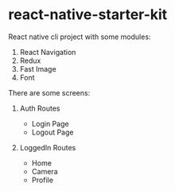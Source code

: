 # react-native-starter-kit

React native cli project with some modules:
1. React Navigation
2. Redux
3. Fast Image
4. Font

There are some screens:
1. Auth Routes
   - Login Page
   - Logout Page

2. LoggedIn Routes 
   - Home
   - Camera
   - Profile
